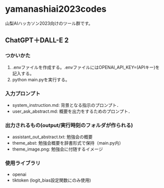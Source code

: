# yamanashiai2023codes

山梨AIハッカソン2023向けのツール群です。

## ChatGPT＋DALL-E 2
### つかいかた
1. .envファイルを作成する。.envファイルにはOPENAI_API_KEY=(APIキー)を記入する。
1. python main.pyを実行する。

### 入力プロンプト
* system_instruction.md: 背景となる指示のプロンプト．
* user_ask_abstract.md: 概要を出力をするためのプロンプト．

### 出力されるもの(output/実行時刻のフォルダが作られる)
* assistant_out_abstract.txt: 勉強会の概要
* theme_abst: 勉強会概要を辞書形式で保持（main.py内）
* theme_image.png: 勉強会に付随するイメージ

### 使用ライブラリ
* openai
* tiktoken (logit_bias設定関数にのみ使用)
